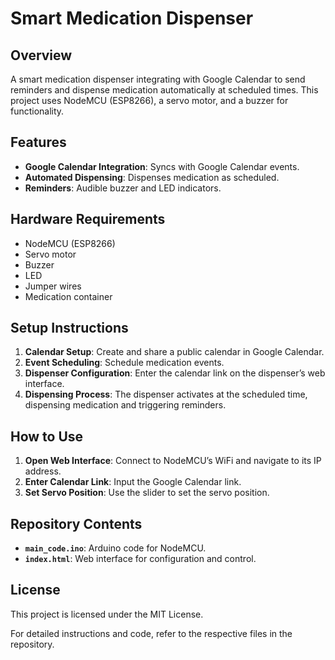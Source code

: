 # Smart Medication Dispenser

## Overview
A smart medication dispenser integrating with Google Calendar to send reminders and dispense medication automatically at scheduled times. This project uses NodeMCU (ESP8266), a servo motor, and a buzzer for functionality.

## Features
- **Google Calendar Integration**: Syncs with Google Calendar events.
- **Automated Dispensing**: Dispenses medication as scheduled.
- **Reminders**: Audible buzzer and LED indicators.

## Hardware Requirements
- NodeMCU (ESP8266)
- Servo motor
- Buzzer
- LED
- Jumper wires
- Medication container

## Setup Instructions
1. **Calendar Setup**: Create and share a public calendar in Google Calendar.
2. **Event Scheduling**: Schedule medication events.
3. **Dispenser Configuration**: Enter the calendar link on the dispenser’s web interface.
4. **Dispensing Process**: The dispenser activates at the scheduled time, dispensing medication and triggering reminders.

## How to Use
1. **Open Web Interface**: Connect to NodeMCU’s WiFi and navigate to its IP address.
2. **Enter Calendar Link**: Input the Google Calendar link.
3. **Set Servo Position**: Use the slider to set the servo position.

## Repository Contents
- **`main_code.ino`**: Arduino code for NodeMCU.
- **`index.html`**: Web interface for configuration and control.

## License
This project is licensed under the MIT License.

For detailed instructions and code, refer to the respective files in the repository.
